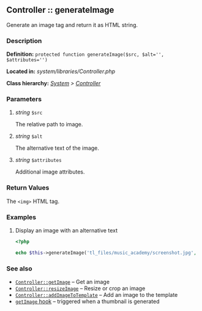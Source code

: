 
Controller :: generateImage
-------------------------------------------

Generate an image tag and return it as HTML string.


### Description ###

**Definition:** `protected function generateImage($src, $alt='', $attributes='')`

**Located in:** *system/libraries/Controller.php*

**Class hierarchy:** *[System](../System.md) > [Controller](../Controller.md)*


### Parameters ###

1. *string* `$src`

	The relative path to image.

2. *string* `$alt`

	The alternative text of the image.

3. *string* `$attributes`

	Additional image attributes.


### Return Values ###

The ```<img>``` HTML tag.


### Examples ###

1. Display an image with an alternative text

	```php
	<?php

	echo $this->generateImage('tl_files/music_academy/screenshot.jpg', 'Screenshot of Music Academy');
	```

### See also ###

- [`Controller::getImage`](getImage.md) – Get an image
- [`Controller::resizeImage`](resizeImage.md) – Resize or crop an image
- [`Controller::addImageToTemplate`](addImageToTemplate.md) – Add an image to the template
- [`getImage` hook](../../hooks/getImage.md) – triggered when a thumbnail is generated